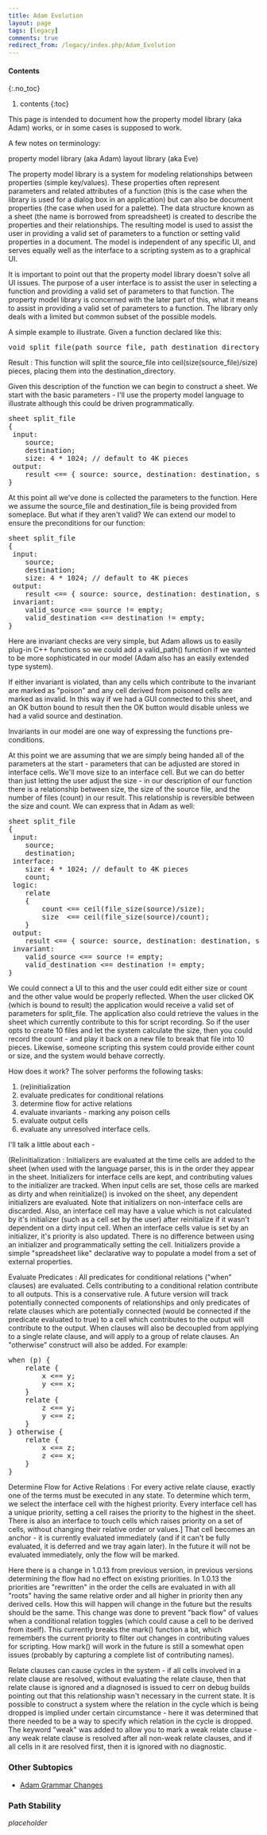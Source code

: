```yaml
---
title: Adam Evolution
layout: page
tags: [legacy]
comments: true
redirect_from: /legacy/index.php/Adam_Evolution
---
```

#### Contents
{:.no_toc}
1. contents
{:toc}

This page is intended to document how the property model library (aka Adam) works, or in some cases is supposed to work.

A few notes on terminology:

property model library (aka Adam)
layout library (aka Eve)

The property model library is a system for modeling relationships between properties (simple key/values). These properties often represent parameters and related attributes of a function (this is the case when the library is used for a dialog box in an application) but can also be document properties (the case when used for a palette). The data structure known as a sheet (the name is borrowed from spreadsheet) is created to describe the properties and their relationships. The resulting model is used to assist the user in providing a valid set of parameters to a function or setting valid properties in a document. The model is independent of any specific UI, and serves equally well as the interface to a scripting system as to a graphical UI.

It is important to point out that the property model library doesn't solve all UI issues. The purpose of a user interface is to assist the user in selecting a function and providing a valid set of parameters to that function. The property model library is concerned with the later part of this, what it means to assist in providing a valid set of parameters to a function. The library only deals with a limited but common subset of the possible models.

A simple example to illustrate. Given a function declared like this:

<pre>void split_file(path source_file, path destination_directory, size_t size);</pre>

Result
: This function will split the source_file into ceil(size(source_file)/size) pieces, placing them into the destination_directory.

Given this description of the function we can begin to construct a sheet. We start with the basic parameters - I'll use the property model language to illustrate although this could be driven programmatically.

<pre>
sheet split_file
{
 input:
    source;
    destination;
    size: 4 * 1024; // default to 4K pieces
 output:
    result <== { source: source, destination: destination, size: size };
}
</pre>

At this point all we've done is collected the parameters to the function. Here we assume the source_file and destination_file is being provided from someplace. But what if they aren't valid? We can extend our model to ensure the preconditions for our function:

<pre>
sheet split_file
{
 input:
    source;
    destination;
    size: 4 * 1024; // default to 4K pieces
 output:
    result <== { source: source, destination: destination, size: size };
 invariant:
    valid_source <== source != empty;
    valid_destination <== destination != empty;
}
</pre>

Here are invariant checks are very simple, but Adam allows us to easily plug-in C++ functions so we could add a valid_path() function if we wanted to be more sophisticated in our model (Adam also has an easily extended type system).

If either invariant is violated, than any cells which contribute to the invariant are marked as "poison" and any cell derived from poisoned cells are marked as invalid. In this way if we had a GUI connected to this sheet, and an OK button bound to result then the OK button would disable unless we had a valid source and destination.

Invariants in our model are one way of expressing the functions pre-conditions.

At this point we are assuming that we are simply being handed all of the parameters at the start - parameters that can be adjusted are stored in interface cells. We'll move size to an interface cell. But we can do better than just letting the user adjust the size - in our description of our function there is a relationship between size, the size of the source file, and the number of files (count) in our result. This relationship is reversible between the size and count. We can express that in Adam as well:

<pre>
sheet split_file
{
 input:
    source;
    destination;
 interface:
    size: 4 * 1024; // default to 4K pieces
    count;
 logic:
    relate
    {
        count <== ceil(file_size(source)/size);
        size  <== ceil(file_size(source)/count);
    }
 output:
    result <== { source: source, destination: destination, size: size };
 invariant:
    valid_source <== source != empty;
    valid_destination <== destination != empty;
}
</pre>

We could connect a UI to this and the user could edit either size or count and the other value would be properly reflected. When the user clicked OK (which is bound to result) the application would receive a valid set of parameters for split_file. The application also could retrieve the values in the sheet which currently contribute to this for script recording. So if the user opts to create 10 files and let the system calculate the size, then you could record the count - and play it back on a new file to break that file into 10 pieces. Likewise, someone scripting this system could provide either count or size, and the system would behave correctly.

How does it work? The solver performs the following tasks:

1. (re)initialization
1. evaluate predicates for conditional relations
1. determine flow for active relations
1. evaluate invariants - marking any poison cells
1. evaluate output cells
1. evaluate any unresolved interface cells.

I'll talk a little about each -

(Re)initialization
: Initializers are evaluated at the time cells are added to the sheet (when used with the language parser, this is in the order they appear in the sheet. Initializers for interface cells are kept, and contributing values to the initializer are tracked. When input cells are set, those cells are marked as dirty and when reinitialize() is invoked on the sheet, any dependent initializers are evaluated. Note that initializers on non-interface cells are discarded. Also, an interface cell may have a value which is not calculated by it's initializer (such as a cell set by the user) after reinitialize if it wasn't dependent on a dirty input cell. When an interface cells value is set by an initializer, it's priority is also updated. There is no difference between using an initializer and programmatically setting the cell. Initializers provide a simple "spreadsheet like" declarative way to populate a model from a set of external properties.

Evaluate Predicates
: All predicates for conditional relations ("when" clauses) are evaluated. Cells contributing to a conditional relation contribute to all outputs. This is a conservative rule. A future version will track potentially connected components of relationships and only predicates of relate clauses which are potentially connected (would be connected if the predicate evaluated to true) to a cell which contributes to the output will contribute to the output. When clauses will also be decoupled from applying to a single relate clause, and will apply to a group of relate clauses. An "otherwise" construct will also be added. For example:

<pre>
when (p) {
    relate {
        x <== y;
        y <== x;
    }
    relate {
        z <== y;
        y <== z;
    }
} otherwise {
    relate {
        x <== z;
        z <== x;
    }
}
</pre>

Determine Flow for Active Relations
: For every active relate clause, exactly one of the terms must be executed in any state. To determine which term, we select the interface cell with the highest priority. Every interface cell has a unique priority, setting a cell raises the priority to the highest in the sheet. There is also an interface to touch cells which raises priority on a set of cells, without changing their relative order or values.] That cell becomes an anchor - it is currently evaluated immediately (and if it can't be fully evaluated, it is deferred and we tray again later). In the future it will not be evaluated immediately, only the flow will be marked.

Here there is a change in 1.0.13 from previous version, in previous versions determining the flow had no effect on existing priorities. In 1.0.13 the priorities are "rewritten" in the order the cells are evaluated in with all "roots" having the same relative order and all higher in priority then any derived cells. How this will happen will change in the future but the results should be the same. This change was done to prevent "back flow" of values when a conditional relation toggles (which could cause a cell to be derived from itself). This currently breaks the mark() function a bit, which remembers the current priority to filter out changes in contributing values for scripting. How mark() will work in the future is still a somewhat open issues (probably by capturing a complete list of contributing names).

Relate clauses can cause cycles in the system - if all cells involved in a relate clause are resolved, without evaluating the relate clause, then that relate clause is ignored and a diagnosed is issued to cerr on debug builds pointing out that this relationship wasn't necessary in the current state. It is possible to construct a system where the relation in the cycle which is being dropped is implied under certain circumstance - here it was determined that there needed to be a way to specify which relation in the cycle is dropped. The keyword "weak" was added to allow you to mark a weak relate clause - any weak relate clause is resolved after all non-weak relate clauses, and if all cells in it are resolved first, then it is ignored with no diagnostic.

### Other Subtopics

* [Adam Grammar Changes](adam-grammar-changes.html)

### Path Stability

_placeholder_
